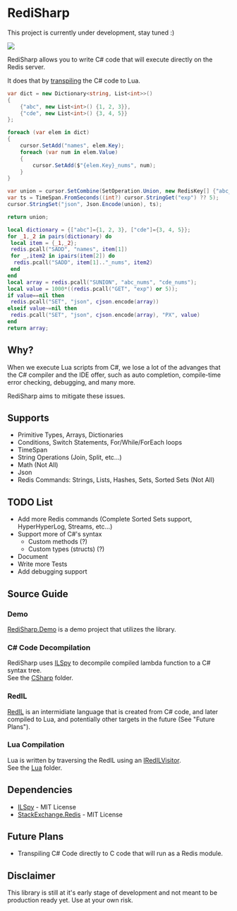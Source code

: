 # RediSharp

This project is currently under development, stay tuned :)

![](https://travis-ci.com/areller/RediSharp.svg?branch=master)

RediSharp allows you to write C# code that will execute directly on the Redis server.  

It does that by [transpiling](https://en.wikipedia.org/wiki/Source-to-source_compiler) the C# code to Lua.

```C#
var dict = new Dictionary<string, List<int>>()
{
    {"abc", new List<int>() {1, 2, 3}},
    {"cde", new List<int>() {3, 4, 5}}
};

foreach (var elem in dict)
{
    cursor.SetAdd("names", elem.Key);
    foreach (var num in elem.Value)
    {
        cursor.SetAdd($"{elem.Key}_nums", num);
    }
}

var union = cursor.SetCombine(SetOperation.Union, new RedisKey[] {"abc_nums", "cde_nums"});
var ts = TimeSpan.FromSeconds((int?) cursor.StringGet("exp") ?? 5);
cursor.StringSet("json", Json.Encode(union), ts);

return union;
```

```LUA
local dictionary = {["abc"]={1, 2, 3}, ["cde"]={3, 4, 5}};
for _1,_2 in pairs(dictionary) do
 local item = {_1,_2};
 redis.pcall("SADD", "names", item[1])
 for _,item2 in ipairs(item[2]) do
  redis.pcall("SADD", item[1].."_nums", item2)
 end
end
local array = redis.pcall("SUNION", "abc_nums", "cde_nums");
local value = 1000*((redis.pcall("GET", "exp") or 5));
if value==nil then
 redis.pcall("SET", "json", cjson.encode(array))
elseif value~=nil then
 redis.pcall("SET", "json", cjson.encode(array), "PX", value)
end
return array;

```

## Why?

When we execute Lua scripts from C#, we lose a lot of the advanges that the C# compiler and the IDE offer, such as auto completion, compile-time error checking, debugging, and many more.  

RediSharp aims to mitigate these issues.

## Supports

* Primitive Types, Arrays, Dictionaries
* Conditions, Switch Statements, For/While/ForEach loops
* TimeSpan
* String Operations (Join, Split, etc...)
* Math (Not All)
* Json
* Redis Commands: Strings, Lists, Hashes, Sets, Sorted Sets (Not All)

## TODO List

* Add more Redis commands (Complete Sorted Sets support, HyperHyperLog, Streams, etc...)
* Support more of C#'s syntax
  * Custom methods (?)
  * Custom types (structs) (?)
* Document
* Write more Tests
* Add debugging support


## Source Guide

### Demo
[RediSharp.Demo](./tests/RediSharp.Demo) is a demo project that utilizes the library.  

### C# Code Decompilation
RediSharp uses [ILSpy](https://github.com/icsharpcode/ILSpy) to decompile compiled lambda function to a C# syntax tree.  
See the [CSharp](./src/RediSharp/CSharp) folder. 

### RedIL
[RedIL](./src/RediSharp/RedIL) is an intermidiate language that is created from C# code, and later compiled to Lua, and potentially other targets in the future (See "Future Plans").  

### Lua Compilation
Lua is written by traversing the RedIL using an [IRedILVisitor](./src/RediSharp/RedIL/IRedILVisitor.cs).  
See the [Lua](./src/RediSharp/Lua) folder. 

## Dependencies
* [ILSpy](https://github.com/icsharpcode/ILSpy) - MIT License
* [StackExchange.Redis](https://github.com/StackExchange/StackExchange.Redis) - MIT License

## Future Plans

* Transpiling C# Code directly to C code that will run as a Redis module.

## Disclaimer
This library is still at it's early stage of development and not meant to be production ready yet. Use at your own risk.
